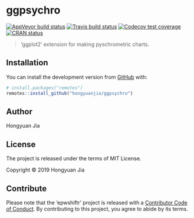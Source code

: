 
<!-- README.md is generated from README.Rmd. Please edit that file -->

# ggpsychro

<!-- badges: start -->

[![AppVeyor build
status](https://ci.appveyor.com/api/projects/status/github/hongyuanjia/ggpsychro?branch=master&svg=true)](https://ci.appveyor.com/project/hongyuanjia/ggpsychro)
[![Travis build
status](https://travis-ci.com/hongyuanjia/ggpsychro.svg?branch=master)](https://travis-ci.com/hongyuanjia/ggpsychro)
[![Codecov test
coverage](https://codecov.io/gh/hongyuanjia/ggpsychro/branch/master/graph/badge.svg)](https://codecov.io/gh/hongyuanjia/ggpsychro?branch=master)
[![CRAN
status](https://www.r-pkg.org/badges/version/ggpsychro)](https://CRAN.R-project.org/package=ggpsychro)
<!-- badges: end -->

> ‘ggplot2’ extension for making pyschrometric charts.

## Installation

<!-- You can install the released version of ggpsychro from [CRAN](https://CRAN.R-project.org) with: -->

<!-- ``` r -->

<!-- install.packages("ggpsychro") -->

<!-- ``` -->

You can install the development version from
[GitHub](https://github.com/) with:

``` r
# install.packages("remotes")
remotes::install_github("hongyuanjia/ggpsychro")
```

## Author

Hongyuan Jia

## License

The project is released under the terms of MIT License.

Copyright © 2019 Hongyuan Jia

## Contribute

Please note that the ‘epwshiftr’ project is released with a [Contributor
Code of Conduct](.github/CODE_OF_CONDUCT.md). By contributing to this
project, you agree to abide by its terms.
